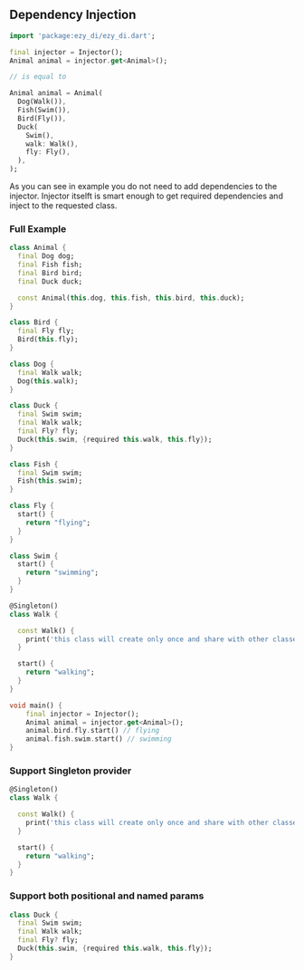 ## Dependency Injection

```dart
import 'package:ezy_di/ezy_di.dart';

final injector = Injector();
Animal animal = injector.get<Animal>();

// is equal to 

Animal animal = Animal(
  Dog(Walk()), 
  Fish(Swim()), 
  Bird(Fly()), 
  Duck(
    Swim(), 
    walk: Walk(), 
    fly: Fly(),
  ),
);

```

As you can see in example you do not need to add dependencies to the injector. 
Injector itselft is smart enough to get required dependencies and inject to the requested class.

### Full Example

```dart
class Animal {
  final Dog dog;
  final Fish fish;
  final Bird bird;
  final Duck duck;

  const Animal(this.dog, this.fish, this.bird, this.duck);
}

class Bird {
  final Fly fly;
  Bird(this.fly);
}

class Dog {
  final Walk walk;
  Dog(this.walk);
}

class Duck {
  final Swim swim;
  final Walk walk;
  final Fly? fly;
  Duck(this.swim, {required this.walk, this.fly});
}

class Fish {
  final Swim swim;
  Fish(this.swim);
}

class Fly {
  start() {
    return "flying";
  }
}

class Swim {
  start() {
    return "swimming";
  }
}

@Singleton()
class Walk {

  const Walk() {
    print('this class will create only once and share with other classes').
  }

  start() {
    return "walking";
  }
}

void main() {
    final injector = Injector();
    Animal animal = injector.get<Animal>();
    animal.bird.fly.start() // flying
    animal.fish.swim.start() // swimming
}

```

### Support Singleton provider 

```dart
@Singleton()
class Walk {

  const Walk() {
    print('this class will create only once and share with other classes').
  }

  start() {
    return "walking";
  }
}
```

### Support both positional and named params

```dart
class Duck {
  final Swim swim;
  final Walk walk;
  final Fly? fly;
  Duck(this.swim, {required this.walk, this.fly});
}

```

